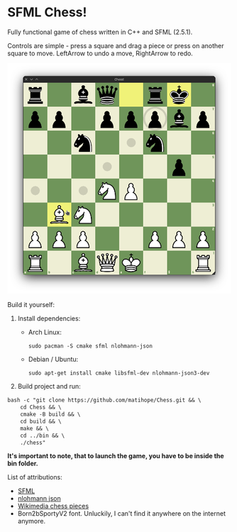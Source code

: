 # SFML Chess!

Fully functional game of chess written in C++ and SFML (2.5.1).

Controls are simple - press a square and drag a piece or press on another square to move.
LeftArrow to undo a move, RightArrow to redo.

![A screenshot from the game](./resources/screenshot.png)

Build it yourself:

1. Install dependencies:
    * Arch Linux:
       ```shell
       sudo pacman -S cmake sfml nlohmann-json
       ``` 
    * Debian / Ubuntu:
      ```shell
      sudo apt-get install cmake libsfml-dev nlohmann-json3-dev
      ```

2. Build project and run:

```shell
bash -c "git clone https://github.com/matihope/Chess.git && \
    cd Chess && \
    cmake -B build && \
    cd build && \
    make && \
    cd ../bin && \
    ./chess"
```

**It's important to note, that to launch the game, you have to be inside the bin folder.**

List of attributions:

* [SFML](https://github.com/SFML/SFML)
* [nlohmann json](https://github.com/nlohmann/json)
* [Wikimedia chess pieces](https://commons.wikimedia.org/wiki/Category:SVG_chess_pieces)
* Born2bSportyV2 font. Unluckily, I can't find it anywhere on the internet anymore. 
